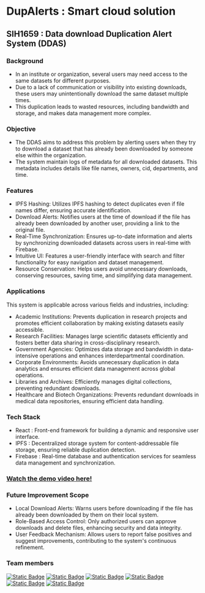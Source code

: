 # DupAlerts : Smart cloud solution

## SIH1659 : Data download Duplication Alert System (DDAS)

### Background
* In an institute or organization, several users may need access to the same datasets for different purposes.
* Due to a lack of communication or visibility into existing downloads, these users may unintentionally download the same dataset multiple times.
* This duplication leads to wasted resources, including bandwidth and storage, and makes data management more complex.

### Objective
* The DDAS aims to address this problem by alerting users when they try to download a dataset that has already been downloaded by someone else within the organization.
* The system maintain logs of metadata for all downloaded datasets. This metadata includes details like file names, owners, cid, departments, and time.

### Features
* IPFS Hashing: Utilizes IPFS hashing to detect duplicates even if file names differ, ensuring accurate identification.
* Download Alerts: Notifies users at the time of download if the file has already been downloaded by another user, providing a link to the original file.
* Real-Time Synchronization: Ensures up-to-date information and alerts by synchronizing downloaded datasets across users in real-time with Firebase.
* Intuitive UI: Features a user-friendly interface with search and filter functionality for easy navigation and dataset management.
* Resource Conservation: Helps users avoid unnecessary downloads, conserving resources, saving time, and simplifying data management.

### Applications
This system is applicable across various fields and industries, including:
* Academic Institutions: Prevents duplication in research projects and promotes efficient collaboration by making existing datasets easily accessible.
* Research Facilities: Manages large scientific datasets efficiently and fosters better data sharing in cross-disciplinary research.
* Government Agencies: Optimizes data storage and bandwidth in data-intensive operations and enhances interdepartmental coordination.
* Corporate Environments: Avoids unnecessary duplication in data analytics and ensures efficient data management across global operations.
* Libraries and Archives: Efficiently manages digital collections, preventing redundant downloads.
* Healthcare and Biotech Organizations: Prevents redundant downloads in medical data repositories, ensuring efficient data handling.

### Tech Stack 
* React : Front-end framework for building a dynamic and responsive user interface.
* IPFS : Decentralized storage system for content-addressable file storage, ensuring reliable duplication detection.
* Firebase : Real-time database and authentication services for seamless data management and synchronization.

### [Watch the demo video here!](https://drive.google.com/file/d/1fx6PEvnsBxaBii4cKfxjnC9FQOUsFhwi/view?usp=sharing)


### Future Improvement Scope
* Local Download Alerts: Warns users before downloading if the file has already been downloaded by them on their local system.
* Role-Based Access Control: Only authorized users can approve downloads and delete files, enhancing security and data integrity.
* User Feedback Mechanism: Allows users to report false positives and suggest improvements, contributing to the system's continuous refinement.

### Team members

[![Static Badge](https://img.shields.io/badge/Shobhit%20Singh%20-github%20)](https://github.com/Shobhitsingh-2503)
[![Static Badge](https://img.shields.io/badge/Udit%20Shukla%20-github%20)](https://github.com/udit1905)
[![Static Badge](https://img.shields.io/badge/Piyush%20Kumar%20-github%20)](https://github.com/piyush7703)
[![Static Badge](https://img.shields.io/badge/Saksham%20Pandey%20-github%20)](https://github.com/ZeroiQsaksham)
[![Static Badge](https://img.shields.io/badge/Kumari%20Muskan%20-github%20)](https://github.com/MuskanJ30)
[![Static Badge](https://img.shields.io/badge/Amisha%20Rana%20-github%20)](https://github.com/ami1129)




